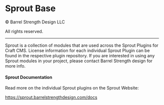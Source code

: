 # Sprout Base

© Barrel Strength Design LLC 

All rights reserved.

----

Sprout is a collection of modules that are used across the Sprout Plugins for Craft CMS. License information for each individual Sprout Plugin can be found in the respective plugin repository. If you are interested in using any Sprout modules in your project, please contact Barrel Strength design for more info.

#### Sprout Documentation

Read more on the individual Sprout plugins on the Sprout Website:

https://sprout.barrelstrengthdesign.com/docs
